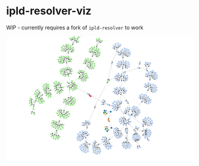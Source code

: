 # ipld-resolver-viz

WIP - currently requires a fork of `ipld-resolver` to work

![example graph](./example.svg "Example Graph")


